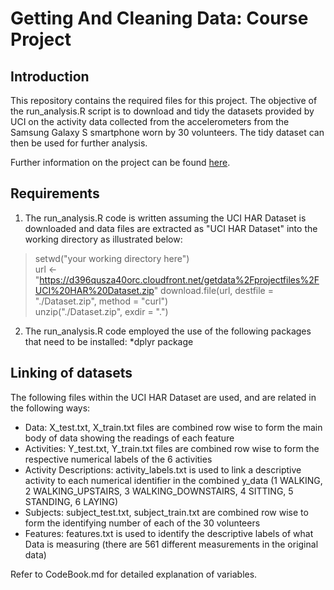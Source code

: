 # Getting And Cleaning Data: Course Project
## Introduction
This repository contains the required files for this project.
The objective of the run_analysis.R script is to download and tidy the datasets provided by UCI on the activity data collected from the accelerometers from the Samsung Galaxy S smartphone worn by 30 volunteers. The tidy dataset can then be used for further analysis.

Further information on the project can be found [here](http://archive.ics.uci.edu/ml/datasets/Human+Activity+Recognition+Using+Smartphones).

## Requirements
1. The run_analysis.R code is written assuming the UCI HAR Dataset is downloaded and data files are extracted as "UCI HAR Dataset" into the working directory as illustrated below:  
 > setwd("your working directory here")  
 > url <- "https://d396qusza40orc.cloudfront.net/getdata%2Fprojectfiles%2FUCI%20HAR%20Dataset.zip"
 > download.file(url, destfile = "./Dataset.zip", method = "curl")  
 > unzip("./Dataset.zip", exdir = ".")  

2. The run_analysis.R code employed the use of the following packages that need to be installed:
  *dplyr package 

## Linking of datasets
The following files within the UCI HAR Dataset are used, and are related in the following ways:
* Data: X_test.txt, X_train.txt files are combined row wise to form the main body of data showing the readings of each feature
* Activities: Y_test.txt, Y_train.txt files are combined row wise to form the respective numerical labels of the 6 activities 
* Activity Descriptions: activity_labels.txt is used to link a descriptive activity to each numerical identifier in the combined y_data (1 WALKING, 2 WALKING_UPSTAIRS, 3 WALKING_DOWNSTAIRS, 4 SITTING, 5 STANDING, 6 LAYING) 
* Subjects: subject_test.txt, subject_train.txt are combined row wise to form the identifying number of each of the 30 volunteers
* Features: features.txt is used to identify the descriptive labels of what Data is measuring (there are 561 different measurements in the original data)

Refer to CodeBook.md for detailed explanation of variables.  





